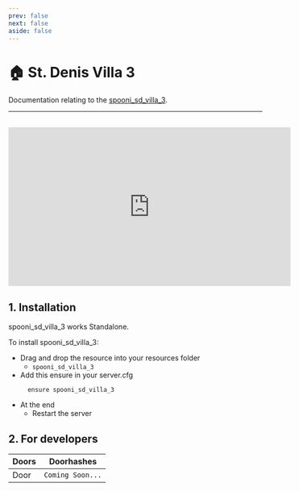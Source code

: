 ```yaml
---
prev: false
next: false
aside: false
---
```


# 🏠 St. Denis Villa 3 <Badge type="danger" text="IN WORK"/>
Documentation relating to the [spooni_sd_villa_3](https://spooni-mapping.tebex.io/package/).

___
<br>
<iframe width="560" height="315" src="https://www.youtube.com/embed/" frameborder="0" allow="accelerometer; autoplay; clipboard-write; encrypted-media; gyroscope; picture-in-picture; web-share" allowfullscreen></iframe>

## 1. Installation
spooni_sd_villa_3 works Standalone.  

To install spooni_sd_villa_3:
- Drag and drop the resource into your resources folder
  - `spooni_sd_villa_3`
- Add this ensure in your server.cfg
  ```
    ensure spooni_sd_villa_3
  ```
- At the end
  - Restart the server

## 2. For developers
| Doors                     | Doorhashes
|---------------------------|----------------------------------------------------------------------------------|
| Door                      | `Coming Soon...`